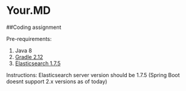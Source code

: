 # Your.MD
##Coding assignment

Pre-requirements:

1.	Java 8
2.  [Gradle 2.12](http://gradle.org/gradle-download/)
3.  [Elasticsearch 1.7.5](https://www.elastic.co/downloads/past-releases/elasticsearch-1-7-5)

Instructions:
Elasticsearch server version should be 1.7.5 (Spring Boot doesnt support 2.x versions as of today)
